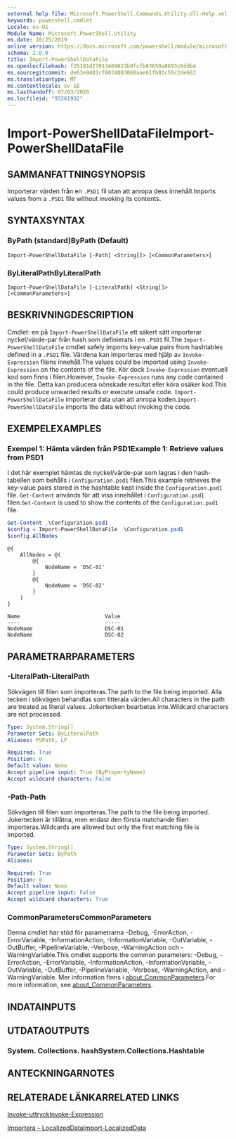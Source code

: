 ```yaml
---
external help file: Microsoft.PowerShell.Commands.Utility.dll-Help.xml
keywords: powershell,cmdlet
Locale: en-US
Module Name: Microsoft.PowerShell.Utility
ms.date: 10/25/2019
online version: https://docs.microsoft.com/powershell/module/microsoft.powershell.utility/import-powershelldatafile?view=powershell-7&WT.mc_id=ps-gethelp
schema: 2.0.0
title: Import-PowerShellDataFile
ms.openlocfilehash: f25191d27013469023b9fcfb03650a8693c6ddb4
ms.sourcegitcommit: de63e9481cf8024883060aae61fb02c59c2de662
ms.translationtype: MT
ms.contentlocale: sv-SE
ms.lasthandoff: 07/03/2020
ms.locfileid: "93261932"
---
```

# <span data-ttu-id="55aa5-103">Import-PowerShellDataFile</span><span class="sxs-lookup"><span data-stu-id="55aa5-103">Import-PowerShellDataFile</span></span>

## <span data-ttu-id="55aa5-104">SAMMANFATTNING</span><span class="sxs-lookup"><span data-stu-id="55aa5-104">SYNOPSIS</span></span>
<span data-ttu-id="55aa5-105">Importerar värden från en `.PSD1` fil utan att anropa dess innehåll.</span><span class="sxs-lookup"><span data-stu-id="55aa5-105">Imports values from a `.PSD1` file without invoking its contents.</span></span>

## <span data-ttu-id="55aa5-106">SYNTAX</span><span class="sxs-lookup"><span data-stu-id="55aa5-106">SYNTAX</span></span>

### <span data-ttu-id="55aa5-107">ByPath (standard)</span><span class="sxs-lookup"><span data-stu-id="55aa5-107">ByPath (Default)</span></span>

```
Import-PowerShellDataFile [-Path] <String[]> [<CommonParameters>]
```

### <span data-ttu-id="55aa5-108">ByLiteralPath</span><span class="sxs-lookup"><span data-stu-id="55aa5-108">ByLiteralPath</span></span>

```
Import-PowerShellDataFile [-LiteralPath] <String[]> [<CommonParameters>]
```

## <span data-ttu-id="55aa5-109">BESKRIVNING</span><span class="sxs-lookup"><span data-stu-id="55aa5-109">DESCRIPTION</span></span>

<span data-ttu-id="55aa5-110">Cmdlet: en på `Import-PowerShellDataFile` ett säkert sätt importerar nyckel/värde-par från hash som definierats i en `.PSD1` fil.</span><span class="sxs-lookup"><span data-stu-id="55aa5-110">The `Import-PowerShellDataFile` cmdlet safely imports key-value pairs from hashtables defined in a `.PSD1` file.</span></span> <span data-ttu-id="55aa5-111">Värdena kan importeras med hjälp av `Invoke-Expression` filens innehåll.</span><span class="sxs-lookup"><span data-stu-id="55aa5-111">The values could be imported using `Invoke-Expression` on the contents of the file.</span></span>
<span data-ttu-id="55aa5-112">Kör dock `Invoke-Expression` eventuell kod som finns i filen.</span><span class="sxs-lookup"><span data-stu-id="55aa5-112">However, `Invoke-Expression` runs any code contained in the file.</span></span> <span data-ttu-id="55aa5-113">Detta kan producera oönskade resultat eller köra osäker kod.</span><span class="sxs-lookup"><span data-stu-id="55aa5-113">This could produce unwanted results or execute unsafe code.</span></span> <span data-ttu-id="55aa5-114">`Import-PowerShellDataFile` importerar data utan att anropa koden.</span><span class="sxs-lookup"><span data-stu-id="55aa5-114">`Import-PowerShellDataFile` imports the data without invoking the code.</span></span>

## <span data-ttu-id="55aa5-115">EXEMPEL</span><span class="sxs-lookup"><span data-stu-id="55aa5-115">EXAMPLES</span></span>

### <span data-ttu-id="55aa5-116">Exempel 1: Hämta värden från PSD1</span><span class="sxs-lookup"><span data-stu-id="55aa5-116">Example 1: Retrieve values from PSD1</span></span>

<span data-ttu-id="55aa5-117">I det här exemplet hämtas de nyckel/värde-par som lagras i den hash-tabellen som behålls i `Configuration.psd1` filen.</span><span class="sxs-lookup"><span data-stu-id="55aa5-117">This example retrieves the key-value pairs stored in the hashtable kept inside the `Configuration.psd1` file.</span></span> <span data-ttu-id="55aa5-118">`Get-Content` används för att visa innehållet i `Configuration.psd1` filen.</span><span class="sxs-lookup"><span data-stu-id="55aa5-118">`Get-Content` is used to show the contents of the `Configuration.psd1` file.</span></span>

```powershell
Get-Content .\Configuration.psd1
$config = Import-PowerShellDataFile .\Configuration.psd1
$config.AllNodes
```

```Output
@{
    AllNodes = @(
        @{
            NodeName = 'DSC-01'
        }
        @{
            NodeName = 'DSC-02'
        }
    )
}

Name                           Value
----                           -----
NodeName                       DSC-01
NodeName                       DSC-02
```

## <span data-ttu-id="55aa5-119">PARAMETRAR</span><span class="sxs-lookup"><span data-stu-id="55aa5-119">PARAMETERS</span></span>

### <span data-ttu-id="55aa5-120">-LiteralPath</span><span class="sxs-lookup"><span data-stu-id="55aa5-120">-LiteralPath</span></span>

<span data-ttu-id="55aa5-121">Sökvägen till filen som importeras.</span><span class="sxs-lookup"><span data-stu-id="55aa5-121">The path to the file being imported.</span></span> <span data-ttu-id="55aa5-122">Alla tecken i sökvägen behandlas som litterala värden.</span><span class="sxs-lookup"><span data-stu-id="55aa5-122">All characters in the path are treated as literal values.</span></span>
<span data-ttu-id="55aa5-123">Jokertecken bearbetas inte.</span><span class="sxs-lookup"><span data-stu-id="55aa5-123">Wildcard characters are not processed.</span></span>

```yaml
Type: System.String[]
Parameter Sets: ByLiteralPath
Aliases: PSPath, LP

Required: True
Position: 0
Default value: None
Accept pipeline input: True (ByPropertyName)
Accept wildcard characters: False
```

### <span data-ttu-id="55aa5-124">-Path</span><span class="sxs-lookup"><span data-stu-id="55aa5-124">-Path</span></span>

<span data-ttu-id="55aa5-125">Sökvägen till filen som importeras.</span><span class="sxs-lookup"><span data-stu-id="55aa5-125">The path to the file being imported.</span></span> <span data-ttu-id="55aa5-126">Jokertecken är tillåtna, men endast den första matchande filen importeras.</span><span class="sxs-lookup"><span data-stu-id="55aa5-126">Wildcards are allowed but only the first matching file is imported.</span></span>

```yaml
Type: System.String[]
Parameter Sets: ByPath
Aliases:

Required: True
Position: 0
Default value: None
Accept pipeline input: False
Accept wildcard characters: True
```

### <span data-ttu-id="55aa5-127">CommonParameters</span><span class="sxs-lookup"><span data-stu-id="55aa5-127">CommonParameters</span></span>

<span data-ttu-id="55aa5-128">Denna cmdlet har stöd för parametrarna -Debug, -ErrorAction, -ErrorVariable, -InformationAction, -InformationVariable, -OutVariable, -OutBuffer, -PipelineVariable, -Verbose, -WarningAction och -WarningVariable.</span><span class="sxs-lookup"><span data-stu-id="55aa5-128">This cmdlet supports the common parameters: -Debug, -ErrorAction, -ErrorVariable, -InformationAction, -InformationVariable, -OutVariable, -OutBuffer, -PipelineVariable, -Verbose, -WarningAction, and -WarningVariable.</span></span> <span data-ttu-id="55aa5-129">Mer information finns i [about_CommonParameters](../Microsoft.PowerShell.Core/About/about_CommonParameters.md).</span><span class="sxs-lookup"><span data-stu-id="55aa5-129">For more information, see [about_CommonParameters](../Microsoft.PowerShell.Core/About/about_CommonParameters.md).</span></span>

## <span data-ttu-id="55aa5-130">INDATA</span><span class="sxs-lookup"><span data-stu-id="55aa5-130">INPUTS</span></span>

## <span data-ttu-id="55aa5-131">UTDATA</span><span class="sxs-lookup"><span data-stu-id="55aa5-131">OUTPUTS</span></span>

### <span data-ttu-id="55aa5-132">System. Collections. hash</span><span class="sxs-lookup"><span data-stu-id="55aa5-132">System.Collections.Hashtable</span></span>

## <span data-ttu-id="55aa5-133">ANTECKNINGAR</span><span class="sxs-lookup"><span data-stu-id="55aa5-133">NOTES</span></span>

## <span data-ttu-id="55aa5-134">RELATERADE LÄNKAR</span><span class="sxs-lookup"><span data-stu-id="55aa5-134">RELATED LINKS</span></span>

[<span data-ttu-id="55aa5-135">Invoke-uttryck</span><span class="sxs-lookup"><span data-stu-id="55aa5-135">Invoke-Expression</span></span>](Invoke-Expression.md)

[<span data-ttu-id="55aa5-136">Importera – LocalizedData</span><span class="sxs-lookup"><span data-stu-id="55aa5-136">Import-LocalizedData</span></span>](Import-LocalizedData.md)

